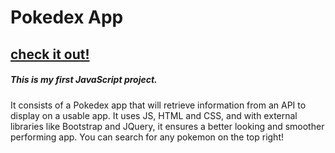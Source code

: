 # Pokedex App

## [check it out!](https://wtfoxx.github.io/pokedex-app/)


##### This is my first JavaScript project. 
It consists of a Pokedex app that will retrieve information from an API to display on a usable app. It uses JS, HTML and CSS, and with external libraries like Bootstrap and JQuery, it ensures a better looking and smoother performing app. 
You can search for any pokemon on the top right!

